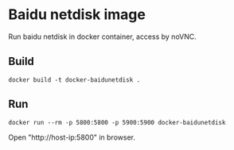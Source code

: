 # Baidu netdisk image
Run baidu netdisk in docker container, access by noVNC.
## Build
```shell
docker build -t docker-baidunetdisk .
```
## Run
```shell
docker run --rm -p 5800:5800 -p 5900:5900 docker-baidunetdisk
```
Open "http://host-ip:5800" in browser.
